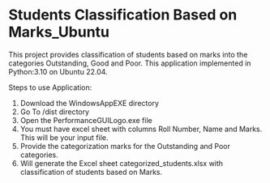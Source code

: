 # Students Classification Based on Marks_Ubuntu

This project provides classification of students based on marks into the categories Outstanding, Good and Poor. This application implemented in Python:3.10 on Ubuntu 22.04.

Steps to use Application:
1. Download the WindowsAppEXE directory
2. Go To /dist directory
3. Open the PerformanceGUILogo.exe file
4. You must have excel sheet with columns Roll Number, Name and Marks. This will be your input file.
5. Provide the categorization marks for the Outstanding and Poor categories.
6. Will generate the Excel sheet categorized_students.xlsx with classification of students based on Marks.
